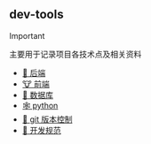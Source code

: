## dev-tools

> [!IMPORTANT]
> 主要用于记录项目各技术点及相关资料

- [🐲 后端](./backend/index.md)
- [🐮 前端](./frontend/index.md)
- [🥷 数据库](./db/index.md)
- [🕸️ python](./python/index.md)
- [🤪 git 版本控制](./git/index.md)
- [🤬 开发规范](./dev-specifications.md)
